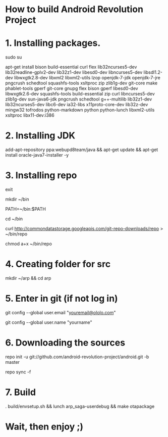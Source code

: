 # How to build Android Revolution Project

# 1. Installing packages.
sudo su

apt-get install bison build-essential curl flex lib32ncurses5-dev lib32readline-gplv2-dev lib32z1-dev libesd0-dev libncurses5-dev libsdl1.2-dev libwxgtk2.8-dev libxml2 libxml2-utils lzop openjdk-7-jdk openjdk-7-jre pngcrush schedtool squashfs-tools xsltproc zip zlib1g-dev git-core make phablet-tools gperf git-core gnupg flex bison gperf libesd0-dev libwxgtk2.6-dev squashfs-tools build-essential zip curl libncurses5-dev zlib1g-dev sun-java6-jdk pngcrush schedtool g++-multilib lib32z1-dev lib32ncurses5-dev libc6-dev ia32-libs x11proto-core-dev lib32z-dev mingw32 tofrodos python-markdown python python-lunch libxml2-utils xsltproc libx11-dev:i386
# 2. Installing JDK
add-apt-repository ppa:webupd8team/java && apt-get update && apt-get install oracle-java7-installer -y
# 3. Installing repo

exit

mkdir ~/bin

PATH=~/bin:$PATH

cd ~/bin

curl http://commondatastorage.googleapis.com/git-repo-downloads/repo > ~/bin/repo

chmod a+x ~/bin/repo

# 4. Creating folder for src

mkdir ~/arp && cd arp

# 5. Enter in git (if not log in)

git config --global user.email "youremail@ololo.com"

git config --global user.name "yourname"

# 6. Downloading the sources

repo init -u git://github.com/android-revolution-project/android.git -b master

repo sync -f

# 7. Build

. build/envsetup.sh && lunch arp_saga-userdebug && make otapackage

# Wait, then enjoy ;)
